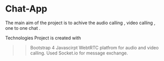 # Chat-App
 The main aim of the project is to achive the audio calling , video calling , one to one chat .
 
 Technologies
 Project is created with
  >> Bootstrap 4
  >> Javascirpt 
  >> WebtRTC platfrom for audio and video calling.
  >> Used Socket.io for message exchange.
 
